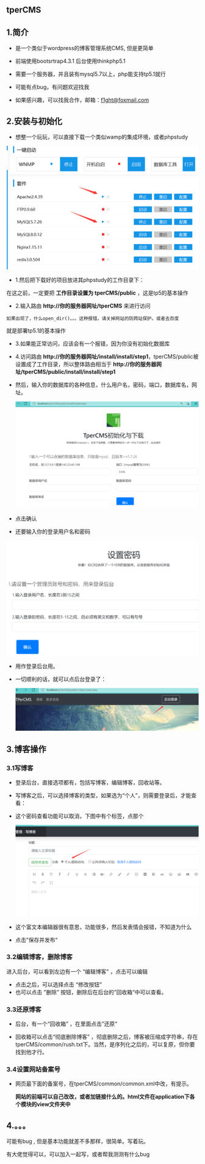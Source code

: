 ## tperCMS

##  1.简介

- 是一个类似于wordpress的博客管理系统CMS, 但是更简单

- 前端使用bootsrtrap4.3.1 后台使用thinkphp5.1
- 需要一个服务器，并且装有mysql5.7以上，php能支持tp5.1就行
- 可能有点bug，有问题欢迎找我
- 如果感兴趣，可以找我合作，邮箱：f1ght@foxmail.com



##  2.安装与初始化

- 想整一个玩玩，可以直接下载一个类似wamp的集成环境，或者phpstudy

![image-20220223200347841](https://github.com/fight-fritten/tperCMS/blob/master/SCREENSHOT/1.png)

- 1.然后把下载好的项目放进其phpstudy的工作目录下：

在这之前，一定要把 **工作目录设置为 tperCMS/public**  ，这是tp5的基本操作

- 2.输入路由 **http://你的服务器网址/tperCMS** 来进行访问

```
如果出现了，什么open_dir()。。。这种报错，请关掉网站的防跨站保护。或者去百度
```

就是部署tp5.1的基本操作



- 3.如果能正常访问，应该会有一个报错，因为你没有初始化数据库

- 4.访问路由 **http://你的服务器网址/install/install/step1**，tperCMS/public被设置成了工作目录，所以整体路由相当于 **http://你的服务器网址/tperCMS/public/install/install/step1**

- 然后，输入你的数据库的各种信息，什么用户名，密码，端口，数据库名，网址。

  ![image-20220223205444733](https://github.com/fight-fritten/tperCMS/blob/master/SCREENSHOT/2.png)

- 点击确认

- 还要输入你的登录用户名和密码

![image-20220223205518781](https://github.com/fight-fritten/tperCMS/blob/master/SCREENSHOT/3.png)

- 用作登录后台用。

- 一切顺利的话，就可以点后台登录了：

  ![image-20220223205623912](https://github.com/fight-fritten/tperCMS/blob/master/SCREENSHOT/4.png)

## 3.博客操作



### 3.1写博客

- 登录后台，直接选项都有，包括写博客，编辑博客，回收站等。

- 写博客之后，可以选择博客的类型，如果选为“个人”，则需要登录后，才能查看：

- 这个密码查看功能可以取消，下图中有个标签，点那个

  ![image-20220223210546563](https://github.com/fight-fritten/tperCMS/blob/master/SCREENSHOT/5.png)

- 这个富文本编辑器很有意思，功能很多，然后发表情会报错，不知道为什么
- 点击”保存并发布“

### 3.2编辑博客，删除博客

进入后台，可以看到左边有一个  “编辑博客” ，点击可以编辑

- 点击之后，可以选择点击 “修改按钮”
- 也可以点击 ”删除” 按钮，删除后在后台的”回收箱“中可以查看。

### 3.3还原博客

- 后台，有一个“回收箱” ，在里面点击”还原“

- 回收箱可以点击“彻底删除博客” ，彻底删除之后，博客被压缩成字符串，存在tperCMS/common/rush.txt下。当然，是序列化之后的，可以复原，但你要找到他才行。

### 3.4设置网站备案号

- 网页最下面的备案号，在tperCMS/common/common.xml中改，有提示。

  

  **网站的前端可以自己改改，或者加链接什么的。html文件在application下各个模块的view文件夹中**

  

## 4.。。。

可能有bug ,  但是基本功能就差不多那样，很简单。写着玩。

有大佬觉得可以，可以加入一起写，或者帮我测测有什么bug
